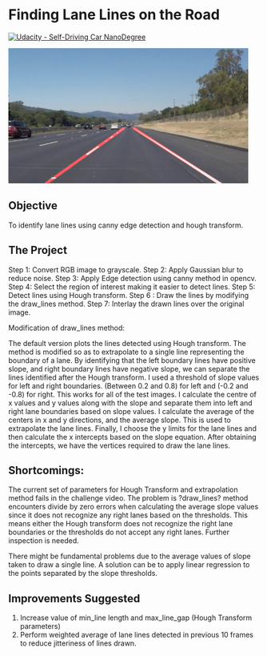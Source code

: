 # **Finding Lane Lines on the Road** 
[![Udacity - Self-Driving Car NanoDegree](https://s3.amazonaws.com/udacity-sdc/github/shield-carnd.svg)](http://www.udacity.com/drive)

<img src="examples/laneLines_thirdPass.jpg" width="480" alt="Combined Image" />

Objective
---
To identify lane lines using canny edge detection and hough transform.

The Project
---
Step 1: Convert RGB image to grayscale.
Step 2: Apply Gaussian blur to reduce noise.
Step 3: Apply Edge detection using canny method in opencv.
Step 4: Select the region of interest making it easier to detect lines. 
Step 5: Detect lines using Hough transform.
Step 6 : Draw the lines by modifying the draw_lines method.
Step 7: Interlay the drawn lines over the original image.


Modification of draw_lines method:

The default version plots the lines detected using Hough transform. The method is modified so as to extrapolate to a single line representing the boundary of a lane.
By identifying that the left boundary lines have positive slope, and right boundary lines have negative slope, we can separate the lines identified after the Hough transform.
I used a threshold of slope values for left and right boundaries. (Between 0.2 and 0.8) for left and (-0.2 and -0.8) for right. This works for all of the test images.
I calculate the centre of x values and y values along with the slope and separate them into left and right lane boundaries based on slope values.
I calculate the average of the centers in x and y directions, and the average slope. This is used to extrapolate the lane lines.
Finally, I choose the y limits for the lane lines and then calculate the x intercepts based on the slope equation.
After obtaining the intercepts, we have the vertices required to draw the lane lines.

Shortcomings:
---
The current set of parameters for Hough Transform and extrapolation method fails in the challenge video. The problem is ?draw_lines? method encounters divide by zero errors when calculating the average slope values since it does not recognize any right lanes based on the thresholds. This means either the Hough transform does not recognize the right lane boundaries or the thresholds do not accept any right lanes. Further inspection is needed.

There might be fundamental problems due to the average values of slope taken to draw a single line. A solution can be to apply linear regression to the points separated by the slope thresholds.

Improvements Suggested
---
1) Increase value of min_line length and max_line_gap (Hough Transform parameters)
2) Perform weighted average of lane lines detected in previous 10 frames to reduce jitteriness of lines drawn.


